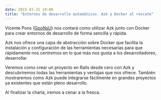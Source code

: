 ```yaml
---
date: 2015-07-31 19:00
title: "Entornos de desarrollo automáticos. Azk y Docker al rescate"
---
```


Vicente Pons ([GpoNsU](https://twitter.com/gponsu)) nos contará como utilizar Azk junto con Docker para crear entornos de desarrollo de forma sencilla y rápida.

Azk nos ofrece una capa de abstracción sobre Docker que facilita la instalación y configuración de las herramientas necesarias para que rápidamente nos centremos en lo que más nos gusta a los desarrolladores, desarrollar.

Veremos como crear un proyecto en Rails desde cero con Azk y descubriremos todas las herramientas y ventajas que nos ofrece. También mostraremos como Azk puede integrarse fácilmente en grandes proyectos ya existentes que están pleno desarrollo.

Al finalizar la charla, iremos a cenar a la fresca.
